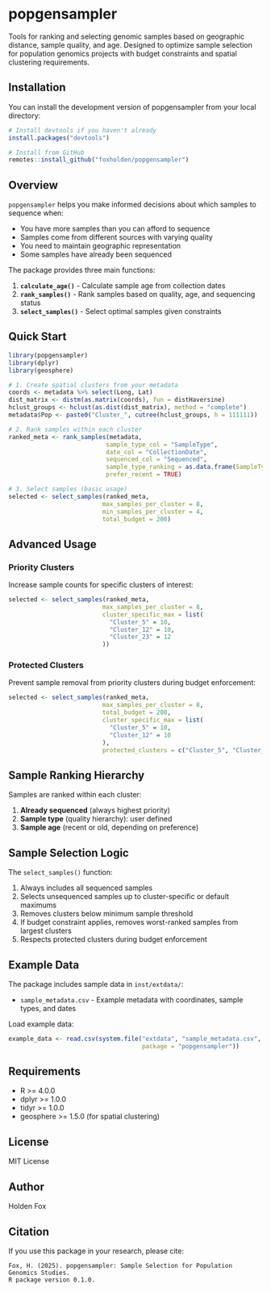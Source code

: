 # popgensampler

Tools for ranking and selecting genomic samples based on geographic distance, sample quality, and age. Designed to optimize sample selection for population genomics projects with budget constraints and spatial clustering requirements.

## Installation

You can install the development version of popgensampler from your local directory:

```r
# Install devtools if you haven't already
install.packages("devtools")

# Install from GitHub
remotes::install_github("foxholden/popgensampler")
```

## Overview

`popgensampler` helps you make informed decisions about which samples to sequence when:
- You have more samples than you can afford to sequence
- Samples come from different sources with varying quality
- You need to maintain geographic representation
- Some samples have already been sequenced

The package provides three main functions:
1. **`calculate_age()`** - Calculate sample age from collection dates
2. **`rank_samples()`** - Rank samples based on quality, age, and sequencing status
3. **`select_samples()`** - Select optimal samples given constraints

## Quick Start

```r
library(popgensampler)
library(dplyr)
library(geosphere)

# 1. Create spatial clusters from your metadata
coords <- metadata %>% select(Long, Lat)
dist_matrix <- distm(as.matrix(coords), fun = distHaversine)
hclust_groups <- hclust(as.dist(dist_matrix), method = "complete")
metadata$Pop <- paste0("Cluster_", cutree(hclust_groups, h = 111111))

# 2. Rank samples within each cluster
ranked_meta <- rank_samples(metadata,
                           sample_type_col = "SampleType",
                           date_col = "CollectionDate",
                           sequenced_col = "Sequenced",
                           sample_type_ranking = as.data.frame(SampleType = c(Best, Worst), type_rank = c(1, 2))
                           prefer_recent = TRUE)

# 3. Select samples (basic usage)
selected <- select_samples(ranked_meta,
                          max_samples_per_cluster = 8,
                          min_samples_per_cluster = 4,
                          total_budget = 200)
```

## Advanced Usage

### Priority Clusters

Increase sample counts for specific clusters of interest:

```r
selected <- select_samples(ranked_meta,
                          max_samples_per_cluster = 8,
                          cluster_specific_max = list(
                            "Cluster_5" = 10,
                            "Cluster_12" = 10,
                            "Cluster_23" = 12
                          ))
```

### Protected Clusters

Prevent sample removal from priority clusters during budget enforcement:

```r
selected <- select_samples(ranked_meta,
                          max_samples_per_cluster = 8,
                          total_budget = 200,
                          cluster_specific_max = list(
                            "Cluster_5" = 10,
                            "Cluster_12" = 10
                          ),
                          protected_clusters = c("Cluster_5", "Cluster_12"))
```

## Sample Ranking Hierarchy

Samples are ranked within each cluster:

1. **Already sequenced** (always highest priority)
2. **Sample type** (quality hierarchy): user defined
3. **Sample age** (recent or old, depending on preference)

## Sample Selection Logic

The `select_samples()` function:

1. Always includes all sequenced samples
2. Selects unsequenced samples up to cluster-specific or default maximums
3. Removes clusters below minimum sample threshold
4. If budget constraint applies, removes worst-ranked samples from largest clusters
5. Respects protected clusters during budget enforcement

## Example Data

The package includes sample data in `inst/extdata/`:
- `sample_metadata.csv` - Example metadata with coordinates, sample types, and dates

Load example data:
```r
example_data <- read.csv(system.file("extdata", "sample_metadata.csv", 
                                     package = "popgensampler"))
```

## Requirements

- R >= 4.0.0
- dplyr >= 1.0.0
- tidyr >= 1.0.0
- geosphere >= 1.5.0 (for spatial clustering)

## License

MIT License

## Author

Holden Fox

## Citation

If you use this package in your research, please cite:

```
Fox, H. (2025). popgensampler: Sample Selection for Population Genomics Studies. 
R package version 0.1.0.
```
